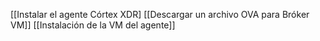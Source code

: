 [[Instalar el agente Córtex XDR]
[[Descargar un archivo OVA para Bróker VM]]
[[Instalación de la VM del agente]]